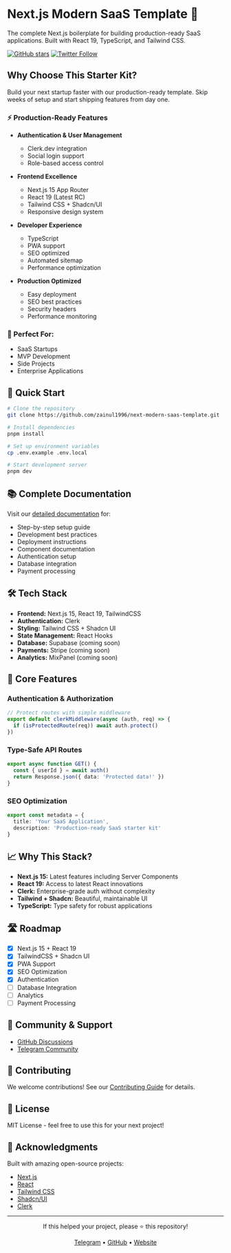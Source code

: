 # Next.js Modern SaaS Template 🚀

The complete Next.js boilerplate for building production-ready SaaS applications. Built with React 19, TypeScript, and Tailwind CSS.

[![GitHub stars](https://img.shields.io/github/stars/zainul1996/nextjs-modern-saas-template?style=social)](https://github.com/zainul1996/nextjs-modern-saas-template/stargazers)
[![Twitter Follow](https://img.shields.io/twitter/follow/zainul1996?style=social)](https://twitter.com/zainul1996)

## Why Choose This Starter Kit?

Build your next startup faster with our production-ready template. Skip weeks of setup and start shipping features from day one.

### ⚡️ Production-Ready Features

- **Authentication & User Management**
  - Clerk.dev integration
  - Social login support
  - Role-based access control

- **Frontend Excellence**
  - Next.js 15 App Router
  - React 19 (Latest RC)
  - Tailwind CSS + Shadcn/UI
  - Responsive design system

- **Developer Experience**
  - TypeScript
  - PWA support
  - SEO optimized
  - Automated sitemap
  - Performance optimization

- **Production Optimized**
  - Easy deployment
  - SEO best practices
  - Security headers
  - Performance monitoring

### 🎯 Perfect For:

- SaaS Startups
- MVP Development
- Side Projects
- Enterprise Applications

## 🚀 Quick Start

```bash
# Clone the repository
git clone https://github.com/zainul1996/next-modern-saas-template.git

# Install dependencies
pnpm install

# Set up environment variables
cp .env.example .env.local

# Start development server
pnpm dev
```

## 📚 Complete Documentation

Visit our [detailed documentation](https://your-docs-site.com) for:

- Step-by-step setup guide
- Development best practices
- Deployment instructions
- Component documentation
- Authentication setup
- Database integration
- Payment processing

## 🛠 Tech Stack

- **Frontend:** Next.js 15, React 19, TailwindCSS
- **Authentication:** Clerk
- **Styling:** Tailwind CSS + Shadcn UI
- **State Management:** React Hooks
- **Database:** Supabase (coming soon)
- **Payments:** Stripe (coming soon)
- **Analytics:** MixPanel (coming soon)

## 🎯 Core Features

### Authentication & Authorization
```typescript
// Protect routes with simple middleware
export default clerkMiddleware(async (auth, req) => {
  if (isProtectedRoute(req)) await auth.protect()
})
```

### Type-Safe API Routes
```typescript
export async function GET() {
  const { userId } = await auth()
  return Response.json({ data: 'Protected data!' })
}
```

### SEO Optimization
```typescript
export const metadata = {
  title: 'Your SaaS Application',
  description: 'Production-ready SaaS starter kit'
}
```

## 📈 Why This Stack?

- **Next.js 15:** Latest features including Server Components
- **React 19:** Access to latest React innovations
- **Clerk:** Enterprise-grade auth without complexity
- **Tailwind + Shadcn:** Beautiful, maintainable UI
- **TypeScript:** Type safety for robust applications

## 🛣 Roadmap

- [x] Next.js 15 + React 19
- [x] TailwindCSS + Shadcn UI
- [x] PWA Support
- [x] SEO Optimization
- [x] Authentication
- [ ] Database Integration
- [ ] Analytics
- [ ] Payment Processing
<!-- - [ ] Admin Dashboard
- [ ] Email Templates -->

## 💪 Community & Support

- [GitHub Discussions](https://github.com/zainul1996/nextjs-modern-saas-template/discussions)
- [Telegram Community](https://t.me/modernUI)

## 🤝 Contributing

We welcome contributions! See our [Contributing Guide](CONTRIBUTING.md) for details.

## 📝 License

MIT License - feel free to use this for your next project!

## 🙏 Acknowledgments

Built with amazing open-source projects:
- [Next.js](https://nextjs.org/)
- [React](https://react.dev/)
- [Tailwind CSS](https://tailwindcss.com/)
- [Shadcn/UI](https://ui.shadcn.com/)
- [Clerk](https://clerk.dev/)

---

<p align="center">If this helped your project, please ⭐️ this repository!</p>

<p align="center">
  <a href="https://t.me/pythondev">Telegram</a> •
  <a href="https://github.com/zainul1996">GitHub</a> •
  <a href="https://zainul.me">Website</a>
</p>